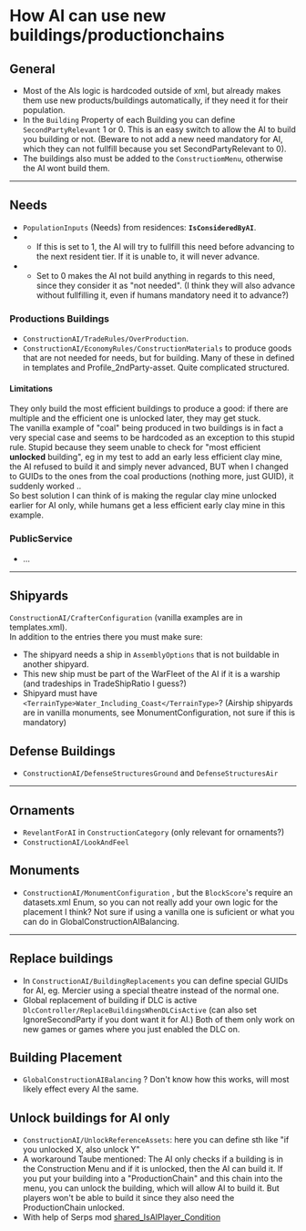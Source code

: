 # How AI can use new buildings/productionchains

## General
- Most of the AIs logic is hardcoded outside of xml, but already makes them use new products/buildings automatically, if they need it for their population.  
- In the `Building` Property of each Building you can define `SecondPartyRelevant` 1 or 0. This is an easy switch to allow the AI to build you building or not. (Beware to not add a new need mandatory for AI, which they can not fullfill because you set SecondPartyRelevant to 0).  
- The buildings also must be added to the `ConstructiomMenu`, otherwise the AI wont build them.

---

## Needs
- `PopulationInputs` (Needs) from residences: **`IsConsideredByAI`**. 
- - If this is set to 1, the AI will try to fullfill this need before advancing to the next resident tier. If it is unable to, it will never advance. 
- - Set to 0 makes the AI not build anything in regards to this need, since they consider it as "not needed". (I think they will also advance without fullfilling it, even if humans mandatory need it to advance?)


### Productions Buildings
- `ConstructionAI/TradeRules/OverProduction`.
- `ConstructionAI/EconomyRules/ConstructionMaterials` to produce goods that are not needed for needs, but for building. Many of these in defined in templates and Profile_2ndParty-asset. Quite complicated structured.

#### Limitations
They only build the most efficient buildings to produce a good: if there are multiple and the efficient one is unlocked later, they may get stuck.  
The vanilla example of "coal" being produced in two buildings is in fact a very special case and seems to be hardcoded as an exception to this stupid rule. Stupid because they seem unable to check for "most efficient **unlocked** building", eg in my test to add an early less efficient clay mine, the AI refused to build it and simply never advanced, BUT when I changed to GUIDs to the ones from the coal productions (nothing more, just GUID), it suddenly worked ..  
So best solution I can think of is making the regular clay mine unlocked earlier for AI only, while humans get a less efficient early clay mine in this example.  

### PublicService
- ...

---

## Shipyards
`ConstructionAI/CrafterConfiguration` (vanilla examples are in templates.xml).  
In addition to the entries there you must make sure:  
- The shipyard needs a ship in `AssemblyOptions` that is not buildable in another shipyard.
- This new ship must be part of the WarFleet of the AI if it is a warship (and tradeships in TradeShipRatio I guess?)
- Shipyard must have `<TerrainType>Water_Including_Coast</TerrainType>`? (Airship shipyards are in vanilla monuments, see MonumentConfiguration, not sure if this is mandatory)

## Defense Buildings
- `ConstructionAI/DefenseStructuresGround` and `DefenseStructuresAir`

---

## Ornaments
- `RevelantForAI` in `ConstructionCategory` (only relevant for ornaments?)
- `ConstructionAI/LookAndFeel`

## Monuments
- `ConstructionAI/MonumentConfiguration` , but the `BlockScore`'s require an datasets.xml Enum, so you can not really add your own logic for the placement I think? Not sure if using a vanilla one is suficient or what you can do in GlobalConstructionAIBalancing.

---

## Replace buildings
- In `ConstructionAI/BuildingReplacements` you can define special GUIDs for AI, eg. Mercier using a special theatre instead of the normal one.
- Global replacement of building if DLC is active `DlcController/ReplaceBuildingsWhenDLCisActive` (can also set IgnoreSecondParty if you dont want it for AI.)
Both of them only work on new games or games where you just enabled the DLC on.

## Building Placement
- `GlobalConstructionAIBalancing` ? Don't know how this works, will most likely effect every AI the same.

## Unlock buildings for AI only
- `ConstructionAI/UnlockReferenceAssets`: here you can define sth like "if you unlocked X, also unlock Y"
- A workaround Taube mentioned: The AI only checks if a building is in the Construction Menu and if it is unlocked, then the AI can build it. If you put your building into a "ProductionChain" and this chain into the menu, you can unlock the building, which will allow AI to build it. But players won't be able to build it since they also need the ProductionChain unlocked.
- With help of Serps mod [shared_IsAIPlayer_Condition](https://github.com/Serpens66/Anno-1800-SharedMods-for-Modders-/tree/main/shared_IsAIPlayer_Condition)
